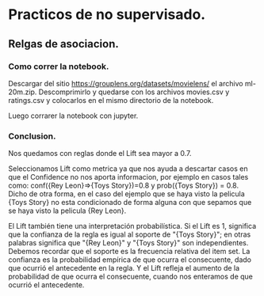 # Practicos de no supervisado.

## Relgas de asociacion.

### Como correr la notebook.
Descargar del sitio https://grouplens.org/datasets/movielens/ el archivo ml-20m.zip. Descomprimirlo y quedarse con los archivos movies.csv y ratings.csv y colocarlos en el mismo directorio de la notebook.

Luego corrarer la notebook con jupyter.

### Conclusion.

Nos quedamos con reglas donde el Lift sea mayor a 0.7.

Seleccionamos Lift como metrica ya que nos ayuda a descartar casos en que el Confidence no nos aporta informacion, por ejemplo en casos tales como: conf({Rey Leon}=>{Toys Story})=0.8 y prob({Toys Story}) = 0.8. Dicho de otra forma, en el caso del ejemplo que se haya visto la pelicula {Toys Story} no esta condicionado de forma alguna con que sepamos que se haya visto la pelicula {Rey Leon}.

El Lift también tiene una interpretación probabilística. Si el Lift es 1, significa que la confianza de la regla es igual al soporte de "{Toys Story}"; en otras palabras significa que "{Rey Leon}" y "{Toys Story}" son independientes. Debemos recordar que el soporte es la frecuencia relativa del item set. La confianza es la probabilidad empírica de que ocurra el consecuente, dado que ocurrió el antecedente en la regla. Y el Lift refleja el aumento de la probabilidad de que ocurra el consecuente, cuando nos enteramos de que ocurrió el antecedente.
